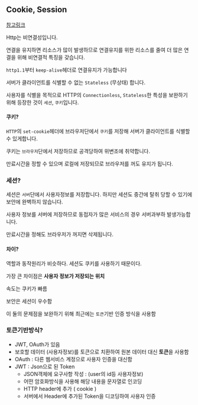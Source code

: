 ## Cookie, Session

[참고링크](https://victorydntmd.tistory.com/115)

Http는 비연결성입니다.

연결을 유지하면 리소스가 많이 발생하므로 연결유지를 위한 리소스를 줄여 더 많은 연결을 위해 비연결적 특징을 갖습니다.



`http1.1`부터 `keep-alive`헤더로 연결유지가 가능합니다



서버가 클라이언트를 식별할 수 없는 `Stateless` (무상태) 합니다.

사용자를 식별을 목적으로 HTTP의 `Connectionless`, `Stateless`한 특성을 보완하기 위해 등장한 것이 `세션`, `쿠키`입니다.



#### 쿠키?

`HTTP`의 `set-cookie`헤더에 브라우저단에서 `쿠키`를 저장해 서버가 클라이언트를 식별할 수 있게합니다.

쿠키는 `브라우저`단에서 저장하므로 공격당하여 위변조에 취약합니다. 

만료시간을 정할 수 있으며 로컬에 저장되므로 브라우저를 꺼도 유지가 됩니다.

### 세션?

세션은 `서버`단에서 사용자정보를 저장합니다. 하지만 세션도 중간에 탈취 당할 수 있기에 보안에 완벽하지 않습니다.

사용자 정보를 서버에 저장하므로 동접자가 많은 서비스의 경우 서버과부하 발생가능합니다.

만료시간을 정해도 브라우저가 꺼지면 삭제됩니다.



#### 차이?

역할과 동작원리가 비슷하다. 세션도 쿠키를 사용하기 때문이다.

가장 큰 차이점은 **사용자 정보가 저장되는 위치**

속도는 쿠키가 빠름

보안은 세션이 우수함



이 둘의 문제점을 보완하기 위해  최근에는 `토큰`기반 인증 방식을 사용함



### 토큰기반방식?

- JWT, OAuth가 있음
- 보호할 데이터 (사용자정보)를 토큰으로 치환하여 원본 데이터 대신 **토큰**을 사용함
- OAuth : 다른 웹서비스 계정으로 사용자 인증을 대신함
- JWT : Json으로 된 Token
  - JSON객체에 요구사항 작성 : (user의 id등 사용자정보)
  - 어떤 암호화방식을 사용해 해당 내용을 문자열로 인코딩
  - HTTP header에 추가 ( cookie )
  - 서버에서 Header에 추가된 Token을 디코딩하여 사용자 인증

